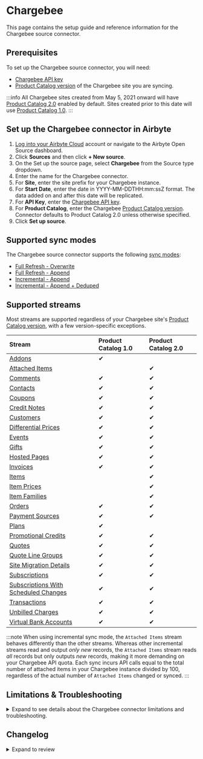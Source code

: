 # Chargebee

<HideInUI>

This page contains the setup guide and reference information for the Chargebee source connector.

</HideInUI>

## Prerequisites

To set up the Chargebee source connector, you will need:

- [Chargebee API key](https://apidocs.chargebee.com/docs/api/auth)
- [Product Catalog version](https://www.chargebee.com/docs/1.0/upgrade-product-catalog.html) of the Chargebee site you are syncing.

:::info
All Chargebee sites created from May 5, 2021 onward will have [Product Catalog 2.0](https://www.chargebee.com/docs/2.0/product-catalog.html) enabled by default. Sites created prior to this date will use [Product Catalog 1.0](https://www.chargebee.com/docs/1.0/product-catalog.html).
:::

## Set up the Chargebee connector in Airbyte

1. [Log into your Airbyte Cloud](https://cloud.airbyte.com/workspaces) account or navigate to the Airbyte Open Source dashboard.
2. Click **Sources** and then click **+ New source**.
3. On the Set up the source page, select **Chargebee** from the Source type dropdown.
4. Enter the name for the Chargebee connector.
5. For **Site**, enter the site prefix for your Chargebee instance.
6. For **Start Date**, enter the date in YYYY-MM-DDTHH:mm:ssZ format. The data added on and after this date will be replicated.
7. For **API Key**, enter the [Chargebee API key](https://apidocs.chargebee.com/docs/api?prod_cat_ver=2#api_authentication).
8. For **Product Catalog**, enter the Chargebee [Product Catalog version](https://apidocs.chargebee.com/docs/api?prod_cat_ver=2). Connector defaults to Product Catalog 2.0 unless otherwise specified.
9. Click **Set up source**.

<HideInUI>

## Supported sync modes

The Chargebee source connector supports the following [sync modes](https://docs.airbyte.com/cloud/core-concepts#connection-sync-modes):

- [Full Refresh - Overwrite](https://docs.airbyte.com/understanding-airbyte/connections/full-refresh-overwrite/)
- [Full Refresh - Append](https://docs.airbyte.com/understanding-airbyte/connections/full-refresh-append)
- [Incremental - Append](https://docs.airbyte.com/understanding-airbyte/connections/incremental-append)
- [Incremental - Append + Deduped](https://docs.airbyte.com/understanding-airbyte/connections/incremental-append-deduped)

## Supported streams

Most streams are supported regardless of your Chargebee site's [Product Catalog version](https://www.chargebee.com/docs/1.0/upgrade-product-catalog.html), with a few version-specific exceptions.

| Stream                                                                                                                                 | Product Catalog 1.0 | Product Catalog 2.0 |
|:---------------------------------------------------------------------------------------------------------------------------------------|:--------------------|:--------------------|
| [Addons](https://apidocs.chargebee.com/docs/api/addons?prod_cat_ver=1)                                                                 | ✔                   |                     |
| [Attached Items](https://apidocs.chargebee.com/docs/api/attached_items?prod_cat_ver=2)                                                 |                     | ✔                   |
| [Comments](https://apidocs.chargebee.com/docs/api/comments?prod_cat_ver=2)                                                             | ✔                   | ✔                   |
| [Contacts](https://apidocs.chargebee.com/docs/api/customers?lang=curl#list_of_contacts_for_a_customer)                                 | ✔                   | ✔                   |
| [Coupons](https://apidocs.chargebee.com/docs/api/coupons)                                                                              | ✔                   | ✔                   |
| [Credit Notes](https://apidocs.chargebee.com/docs/api/credit_notes)                                                                    | ✔                   | ✔                   |
| [Customers](https://apidocs.chargebee.com/docs/api/customers)                                                                          | ✔                   | ✔                   |
| [Differential Prices](https://apidocs.chargebee.com/docs/api/differential_prices)                                                      | ✔                   | ✔                   |
| [Events](https://apidocs.chargebee.com/docs/api/events)                                                                                | ✔                   | ✔                   |
| [Gifts](https://apidocs.chargebee.com/docs/api/gifts)                                                                                  | ✔                   | ✔                   |
| [Hosted Pages](https://apidocs.chargebee.com/docs/api/hosted_pages)                                                                    | ✔                   | ✔                   |
| [Invoices](https://apidocs.chargebee.com/docs/api/invoices)                                                                            | ✔                   | ✔                   |
| [Items](https://apidocs.chargebee.com/docs/api/items?prod_cat_ver=2)                                                                   |                     | ✔                   |
| [Item Prices](https://apidocs.chargebee.com/docs/api/item_prices?prod_cat_ver=2)                                                       |                     | ✔                   |
| [Item Families](https://apidocs.chargebee.com/docs/api/item_families?prod_cat_ver=2)                                                   |                     | ✔                   |
| [Orders](https://apidocs.chargebee.com/docs/api/orders)                                                                                | ✔                   | ✔                   |
| [Payment Sources](https://apidocs.chargebee.com/docs/api/payment_sources)                                                              | ✔                   | ✔                   |
| [Plans](https://apidocs.chargebee.com/docs/api/plans?prod_cat_ver=1)                                                                   | ✔                   |                     |
| [Promotional Credits](https://apidocs.chargebee.com/docs/api/promotional_credits)                                                      | ✔                   | ✔                   |
| [Quotes](https://apidocs.chargebee.com/docs/api/quotes)                                                                                | ✔                   | ✔                   |
| [Quote Line Groups](https://apidocs.chargebee.com/docs/api/quote_line_groups)                                                          | ✔                   | ✔                   |
| [Site Migration Details](https://apidocs.chargebee.com/docs/api/site_migration_details)                                                | ✔                   | ✔                   |
| [Subscriptions](https://apidocs.chargebee.com/docs/api/subscriptions)                                                                  | ✔                   | ✔                   |
| [Subscriptions With Scheduled Changes](https://apidocs.chargebee.com/docs/api/subscriptions?lang=curl#retrieve_with_scheduled_changes) | ✔                   | ✔                   |
| [Transactions](https://apidocs.chargebee.com/docs/api/transactions)                                                                    | ✔                   | ✔                   |
| [Unbilled Charges](https://apidocs.chargebee.com/docs/api/unbilled_charges)                                                            | ✔                   | ✔                   |
| [Virtual Bank Accounts](https://apidocs.chargebee.com/docs/api/virtual_bank_accounts)                                                  | ✔                   | ✔                   |

:::note
When using incremental sync mode, the `Attached Items` stream behaves differently than the other streams. Whereas other incremental streams read and output _only new_ records, the `Attached Items` stream reads _all_ records but only outputs _new_ records, making it more demanding on your Chargebee API quota. Each sync incurs API calls equal to the total number of attached items in your Chargebee instance divided by 100, regardless of the actual number of `Attached Items` changed or synced.
:::

## Limitations & Troubleshooting

<details>
<summary>
Expand to see details about the Chargebee connector limitations and troubleshooting.
</summary>

### Connector limitations

#### Rate limiting

The Chargebee connector should not run into [Chargebee API](https://apidocs.chargebee.com/docs/api?prod_cat_ver=2#api_rate_limits) limitations under normal usage. [Create an issue](https://github.com/airbytehq/airbyte/issues) if you encounter any rate limit issues that are not automatically retried successfully.

### Troubleshooting

- Check out common troubleshooting issues for the Instagram source connector on our [Airbyte Forum](https://github.com/airbytehq/airbyte/discussions).

</details>

## Changelog

<details>
  <summary>Expand to review</summary>

| Version     | Date       | Pull Request                                             | Subject                                                                                                                                                                |
|:------------|:-----------|:---------------------------------------------------------|:-----------------------------------------------------------------------------------------------------------------------------------------------------------------------|
| 0.10.5 | 2025-04-12 | [57648](https://github.com/airbytehq/airbyte/pull/57648) | Update dependencies |
| 0.10.4 | 2025-04-05 | [57130](https://github.com/airbytehq/airbyte/pull/57130) | Update dependencies |
| 0.10.3 | 2025-03-29 | [56138](https://github.com/airbytehq/airbyte/pull/56138) | Update dependencies |
| 0.10.2 | 2025-03-17 | [55799](https://github.com/airbytehq/airbyte/pull/55799) | Adding the new field `discount_quantity` to stream `coupon` |
| 0.10.1 | 2025-03-08 | [51760](https://github.com/airbytehq/airbyte/pull/51760) | Update dependencies |
| 0.10.0 | 2025-02-20 | [54182](https://github.com/airbytehq/airbyte/pull/54182) | Promoting release candidate 0.10.0-rc.1 to a main version. |
| 0.10.0-rc.1 | 2025-07-02 | [53220](https://github.com/airbytehq/airbyte/pull/53220) | Replace custom `IncrementalSingleSliceCursor` component with low-code semi-incremental `DatetimeBasedCursor`                                                           |
| 0.9.0       | 2025-02-06 | [47243](https://github.com/airbytehq/airbyte/pull/47243) | Migrate to Manifest-only                                                                                                                                               |
| 0.8.0       | 2025-01-31 | [52685](https://github.com/airbytehq/airbyte/pull/52685) | Update to latest CDK version                                                                                                                                           |
| 0.7.3       | 2025-01-11 | [49038](https://github.com/airbytehq/airbyte/pull/49038) | Starting with this version, the Docker image is now rootless. Please note that this and future versions will not be compatible with Airbyte versions earlier than 0.64 |
| 0.7.2       | 2024-11-20 | [48510](https://github.com/airbytehq/airbyte/pull/48510) | Ensure no pagination issues on concurrent syncs                                                                                                                        |
| 0.7.1       | 2024-11-04 | [48133](https://github.com/airbytehq/airbyte/pull/48133) | Fix `error message pattern` to handle `Product 1.0` related errors                                                                                                     |
| 0.7.0       | 2024-10-30 | [47978](https://github.com/airbytehq/airbyte/pull/47978) | Upgrade the CDK and startup files to sync incremental streams concurrently                                                                                             |
| 0.6.18      | 2024-10-31 | [47099](https://github.com/airbytehq/airbyte/pull/47099) | Update dependencies                                                                                                                                                    |
| 0.6.17      | 2024-10-28 | [46846](https://github.com/airbytehq/airbyte/pull/47387) | Update CDK dependencies to yield parent records more frequently                                                                                                        |
| 0.6.16      | 2024-10-12 | [46846](https://github.com/airbytehq/airbyte/pull/46846) | Update dependencies                                                                                                                                                    |
| 0.6.15      | 2024-10-05 | [46478](https://github.com/airbytehq/airbyte/pull/46478) | Update dependencies                                                                                                                                                    |
| 0.6.14      | 2024-10-03 | [46343](https://github.com/airbytehq/airbyte/pull/46343) | Added `incremental dependency` for substreams with `Incremental` parent streams                                                                                        |
| 0.6.13      | 2024-10-01 | [46294](https://github.com/airbytehq/airbyte/pull/46294) | Update CDK version to `^5`, increased the `maxSecondsBetweenMessages` to 6 hours                                                                                       |
| 0.6.12      | 2024-09-28 | [46169](https://github.com/airbytehq/airbyte/pull/46169) | Update dependencies                                                                                                                                                    |
| 0.6.11      | 2024-09-21 | [45805](https://github.com/airbytehq/airbyte/pull/45805) | Update dependencies                                                                                                                                                    |
| 0.6.10      | 2024-09-14 | [45254](https://github.com/airbytehq/airbyte/pull/45254) | Update dependencies                                                                                                                                                    |
| 0.6.9       | 2024-08-31 | [45028](https://github.com/airbytehq/airbyte/pull/45028) | Update dependencies                                                                                                                                                    |
| 0.6.8       | 2024-08-24 | [44662](https://github.com/airbytehq/airbyte/pull/44662) | Update dependencies                                                                                                                                                    |
| 0.6.7       | 2024-08-17 | [44265](https://github.com/airbytehq/airbyte/pull/44265) | Update dependencies                                                                                                                                                    |
| 0.6.6       | 2024-08-10 | [43640](https://github.com/airbytehq/airbyte/pull/43640) | Update dependencies                                                                                                                                                    |
| 0.6.5       | 2024-08-03 | [43081](https://github.com/airbytehq/airbyte/pull/43081) | Update dependencies                                                                                                                                                    |
| 0.6.4       | 2024-07-27 | [42626](https://github.com/airbytehq/airbyte/pull/42626) | Update dependencies                                                                                                                                                    |
| 0.6.3       | 2024-07-20 | [42296](https://github.com/airbytehq/airbyte/pull/42296) | Update dependencies                                                                                                                                                    |
| 0.6.2       | 2024-07-13 | [41691](https://github.com/airbytehq/airbyte/pull/41691) | Update dependencies                                                                                                                                                    |
| 0.6.1       | 2024-07-10 | [41113](https://github.com/airbytehq/airbyte/pull/41113) | Update dependencies                                                                                                                                                    |
| 0.6.0       | 2024-07-10 | [39217](https://github.com/airbytehq/airbyte/pull/39217) | Adds new stream `subscription_with_scheduled_changes`                                                                                                                  |
| 0.5.5       | 2024-07-06 | [40965](https://github.com/airbytehq/airbyte/pull/40965) | Update dependencies                                                                                                                                                    |
| 0.5.4       | 2024-06-25 | [40332](https://github.com/airbytehq/airbyte/pull/40332) | Update dependencies                                                                                                                                                    |
| 0.5.3       | 2024-06-23 | [40074](https://github.com/airbytehq/airbyte/pull/40074) | Update dependencies                                                                                                                                                    |
| 0.5.2       | 2024-06-06 | [39217](https://github.com/airbytehq/airbyte/pull/39217) | [autopull] Upgrade base image to v1.2.2                                                                                                                                |
| 0.5.1       | 2024-04-24 | [36633](https://github.com/airbytehq/airbyte/pull/36633) | Schema descriptions and CDK 0.80.0                                                                                                                                     |
| 0.5.0       | 2024-03-28 | [36518](https://github.com/airbytehq/airbyte/pull/36518) | Updates CDK to ^0, updates IncrementalSingleSliceCursor                                                                                                                |
| 0.4.2       | 2024-03-14 | [36037](https://github.com/airbytehq/airbyte/pull/36037) | Adds fields: `coupon_constraints` to `coupon` stream, `billing_month` to `customer stream`, and `error_detail` to `transaction` stream schemas                         |
| 0.4.1       | 2024-03-13 | [35509](https://github.com/airbytehq/airbyte/pull/35509) | Updates CDK version to latest (0.67.1), updates `site_migration_detail` record filtering                                                                               |
| 0.4.0       | 2024-02-12 | [34053](https://github.com/airbytehq/airbyte/pull/34053) | Add missing fields to and cleans up schemas, adds incremental support for `gift`, `site_migration_detail`, and `unbilled_charge` streams                               |
| 0.3.1       | 2024-02-12 | [35169](https://github.com/airbytehq/airbyte/pull/35169) | Manage dependencies with Poetry                                                                                                                                        |
| 0.3.0       | 2023-12-26 | [33696](https://github.com/airbytehq/airbyte/pull/33696) | Add new stream, add fields to existing streams                                                                                                                         |
| 0.2.6       | 2023-12-19 | [32100](https://github.com/airbytehq/airbyte/pull/32100) | Add new fields in streams                                                                                                                                              |
| 0.2.5       | 2023-10-19 | [31599](https://github.com/airbytehq/airbyte/pull/31599) | Base image migration: remove Dockerfile and use the python-connector-base image                                                                                        |
| 0.2.4       | 2023-08-01 | [28905](https://github.com/airbytehq/airbyte/pull/28905) | Updated the connector to use latest CDK version                                                                                                                        |
| 0.2.3       | 2023-03-22 | [24370](https://github.com/airbytehq/airbyte/pull/24370) | Ignore 404 errors for `Contact` stream                                                                                                                                 |
| 0.2.2       | 2023-02-17 | [21688](https://github.com/airbytehq/airbyte/pull/21688) | Migrate to CDK beta 0.29; fix schemas                                                                                                                                  |
| 0.2.1       | 2023-02-17 | [23207](https://github.com/airbytehq/airbyte/pull/23207) | Edited stream schemas to get rid of unnecessary `enum`                                                                                                                 |
| 0.2.0       | 2023-01-21 | [21688](https://github.com/airbytehq/airbyte/pull/21688) | Migrate to YAML; add new streams                                                                                                                                       |
| 0.1.16      | 2022-10-06 | [17661](https://github.com/airbytehq/airbyte/pull/17661) | Make `transaction` stream to be consistent with `S3` by using type transformer                                                                                         |
| 0.1.15      | 2022-09-28 | [17304](https://github.com/airbytehq/airbyte/pull/17304) | Migrate to per-stream state                                                                                                                                            |
| 0.1.14      | 2022-09-23 | [17056](https://github.com/airbytehq/airbyte/pull/17056) | Add "custom fields" to the relevant Chargebee source data streams                                                                                                      |
| 0.1.13      | 2022-08-18 | [15743](https://github.com/airbytehq/airbyte/pull/15743) | Fix transaction `exchange_rate` field type                                                                                                                             |
| 0.1.12      | 2022-07-13 | [14672](https://github.com/airbytehq/airbyte/pull/14672) | Fix transaction sort by                                                                                                                                                |
| 0.1.11      | 2022-03-03 | [10827](https://github.com/airbytehq/airbyte/pull/10827) | Fix Credit Note stream                                                                                                                                                 |
| 0.1.10      | 2022-03-02 | [10795](https://github.com/airbytehq/airbyte/pull/10795) | Add support for Credit Note stream                                                                                                                                     |
| 0.1.9       | 2022-0224  | [10312](https://github.com/airbytehq/airbyte/pull/10312) | Add support for Transaction Stream                                                                                                                                     |
| 0.1.8       | 2022-02-22 | [10366](https://github.com/airbytehq/airbyte/pull/10366) | Fix broken `coupon` stream + add unit tests                                                                                                                            |
| 0.1.7       | 2022-02-14 | [10269](https://github.com/airbytehq/airbyte/pull/10269) | Add support for Coupon stream                                                                                                                                          |
| 0.1.6       | 2022-02-10 | [10143](https://github.com/airbytehq/airbyte/pull/10143) | Add support for Event stream                                                                                                                                           |
| 0.1.5       | 2021-12-23 | [8434](https://github.com/airbytehq/airbyte/pull/8434)   | Update fields in source-connectors specifications                                                                                                                      |
| 0.1.4       | 2021-09-27 | [6454](https://github.com/airbytehq/airbyte/pull/6454)   | Fix examples in spec file                                                                                                                                              |
| 0.1.3       | 2021-08-17 | [5421](https://github.com/airbytehq/airbyte/pull/5421)   | Add support for "Product Catalog 2.0" specific streams: `Items`, `Item prices` and `Attached Items`                                                                    |
| 0.1.2       | 2021-07-30 | [5067](https://github.com/airbytehq/airbyte/pull/5067)   | Prepare connector for publishing                                                                                                                                       |
| 0.1.1       | 2021-07-07 | [4539](https://github.com/airbytehq/airbyte/pull/4539)   | Add entrypoint and bump version for connector                                                                                                                          |
| 0.1.0       | 2021-06-30 | [3410](https://github.com/airbytehq/airbyte/pull/3410)   | New Source: Chargebee                                                                                                                                                  |

</details>

</HideInUI>
